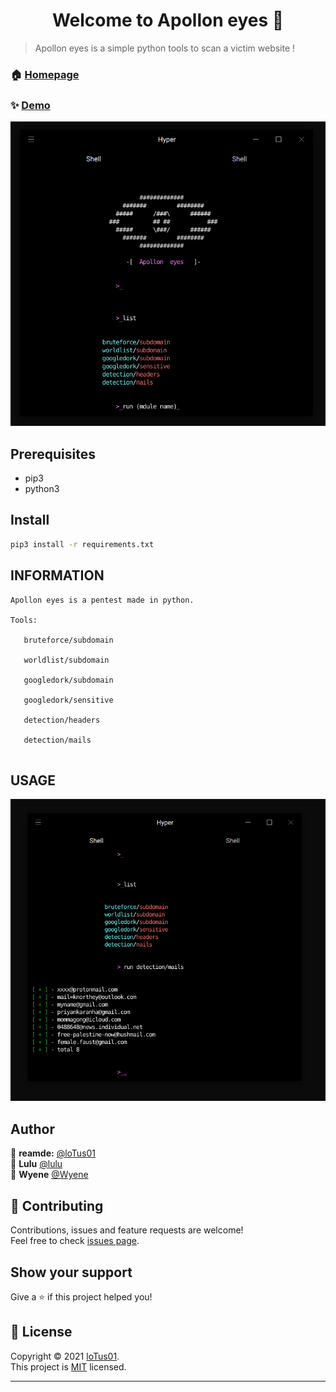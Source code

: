 <h1 align="center">Welcome to Apollon eyes 👋</h1>


> Apollon eyes is a simple python tools to scan a victim website !

### 🏠 [Homepage](https://github.com/ExCLoudVision/Apollon-eyes)

### ✨ [Demo](https://github.com/ExCLoudVision/Apollon-eyes/blob/main/example.png)
<img src="https://github.com/ExCLoudVision/Apollon-eyes/blob/main/example.png"/>

## Prerequisites

- pip3 
- python3

## Install

```sh
pip3 install -r requirements.txt
```

## INFORMATION

 ```
Apollon eyes is a pentest made in python.

Tools:

    bruteforce/subdomain
    
    worldlist/subdomain
    
    googledork/subdomain
    
    googledork/sensitive
    
    detection/headers
    
    detection/mails
    
```

## USAGE
<img src="https://github.com/ExCLoudVision/Apollon-eyes/blob/main/usage.png" />

## Author

👤 **reamde:** [@loTus01](https://github.com/loTus04)<br />
👤 **Lulu** [@lulu](https://github.com/ExCLoudVision)<br />
👤 **Wyene** [@Wyene](https://www.youtube.com/channel/UCHWjG56b-n_mbUW7kzpuZyQ)


## 🤝 Contributing

Contributions, issues and feature requests are welcome!<br />Feel free to check [issues page](https://github.com/ExCLoudVision/Apollon-eyes/issues).

## Show your support

Give a ⭐️ if this project helped you!

## 📝 License

Copyright © 2021 [loTus01](https://github.com/ExCLoudVision).<br />
This project is [MIT](https://github.com/kefranabg/readme-md-generator/blob/master/LICENSE) licensed.

***
